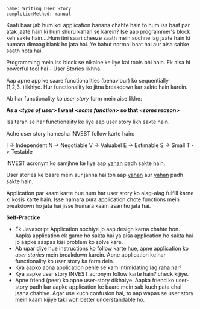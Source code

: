 ```ngMeta
name: Writing User Story
completionMethod: manual
```

Kaafi baar jab hum koi application banana chahte hain to hum iss baat par atak jaate hain ki hum shuru kahan se karein?
Ise aap programmer's block keh sakte hain....Hum itni saari cheeze saath mein sochne lag jaate hain ki humara dimaag blank ho jata hai. Ye bahut normal baat hai aur aisa sabke saath hota hai.


Programming mein iss block se nikalne ke liye kai tools bhi hain. Ek aisa hi powerful tool hai - User Stories likhna.


Aap apne app ke saare functionalities (behaviour) ko sequentially (1,2,3..)likhiye. Hur functionality ko jitna breakdown kar sakte hain karein.

Ab har functionality ko *user story* form mein aise likhe:

**As a <*type of user*> I want <*some function*> so that <*some reason*>**

Iss tarah se har functionality ke liye aap user story likh sakte hain. 

Ache user story hamesha INVEST follow karte hain:

I -> Independent
N -> Negotiable
V -> Valuabel
E -> Estimable
S -> Small
T -> Testable

INVEST acronym ko samjhne ke liye aap [yahan](https://agileforall.com/new-to-agile-invest-in-good-user-stories/) padh sakte hain.

User stories ke baare mein aur janna hai toh aap [yahan](https://www.mountaingoatsoftware.com/agile/user-stories) aur [yahan](http://codesqueeze.com/the-easy-way-to-writing-good-user-stories/) padh sakte hain.

Application par kaam karte hue hum har user story ko alag-alag fulfill karne ki kosis karte hain. 
Isse hamara pura application chote functions mein breakdown ho jata hai jisse humara kaam asan ho jata hai.

**Self-Practice**
- Ek Javascript Application sochiye jo aap design karna chahte hon. Aapka application ek game ho sakta hai ya aisa application ho sakta hai jo aapke aaspas kisi problem ko solve kare.
- Ab upar diye hue instructions ko follow karte hue, apne application ko *user stories* mein breakdown karein. Apne application ke har functionality ko user story ka form dein.
- Kya aapko apna application pehle se kam intimidating lag raha hai?
- Kya aapke user story INVEST acronym follow karte hain? check kijiye.
- Apne friend (peer) ko apne user-story dikhaiye. Aapka friend ko user-story padh kar aapke application ke baare mein sab kuch pata chal jaana chahiye. Agar use kuch confusion hai, to aap wapas se user story mein kaam kijiye taki woh better understandable ho.
